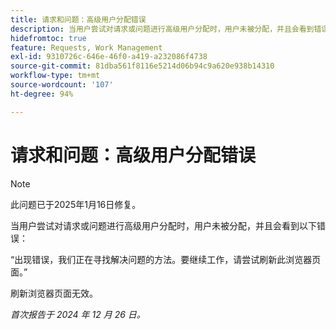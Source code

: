 ```yaml
---
title: 请求和问题：高级用户分配错误
description: 当用户尝试对请求或问题进行高级用户分配时，用户未被分配，并且会看到错误信息。
hidefromtoc: true
feature: Requests, Work Management
exl-id: 9310726c-646e-46f0-a419-a232086f4738
source-git-commit: 81dba561f8116e5214d06b94c9a620e938b14310
workflow-type: tm+mt
source-wordcount: '107'
ht-degree: 94%

---
```


# 请求和问题：高级用户分配错误

>[!NOTE]
>
>此问题已于2025年1月16日修复。

当用户尝试对请求或问题进行高级用户分配时，用户未被分配，并且会看到以下错误：

“出现错误，我们正在寻找解决问题的方法。要继续工作，请尝试刷新此浏览器页面。”

刷新浏览器页面无效。

_首次报告于 2024 年 12 月 26 日。_
